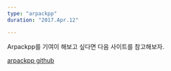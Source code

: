 ```yaml
---
type: "arpackpp"
duration: "2017.Apr.12"

---
```


Arpackpp를 기여이 해보고 싶다면 다음 사이트를 참고해보자.

[arpackpp github](https://github.com/m-reuter/arpackpp)

